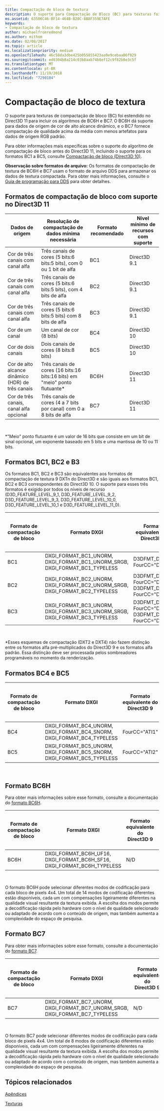 ```yaml
---
title: Compactação de bloco de textura
description: O suporte para Compactação de Bloco (BC) para texturas foi estendido no Direct3D 11 para incluir os algoritmos BC6H e BC7.
ms.assetid: 63506C46-BF14-464B-B20C-8B8F359E7AFE
keywords:
- Compactação de bloco de textura
author: michaelfromredmond
ms.author: mithom
ms.date: 02/08/2017
ms.topic: article
ms.localizationpriority: medium
ms.openlocfilehash: 46c58da3dbe425b055855423aa9e9cebaa06f929
ms.sourcegitcommit: ed0304b8a214c03b8aab74b8ef12c9f82b8e3c5f
ms.translationtype: MT
ms.contentlocale: pt-BR
ms.lasthandoff: 11/19/2018
ms.locfileid: "7290184"
---
```

# <a name="texture-block-compression"></a>Compactação de bloco de textura


O suporte para texturas de compactação de bloco (BC) foi estendido no Direct3D 11 para incluir os algoritmos de BC6H e BC7. O BC6H dá suporte para dados de origem de cor de alto alcance dinâmico, e o BC7 fornece compactação de qualidade acima da média com menos artefatos para dados de origem RGB padrão.

Para obter informações mais específicas sobre o suporte do algoritmo de compactação de bloco antes do Direct3D 11, incluindo o suporte para os formatos BC1 a BC5, consulte [Compactação de bloco (Direct3D 10)](https://msdn.microsoft.com/library/windows/desktop/bb694531).

**Observação sobre formatos de arquivo:** Os formatos de compactação de textura de BC6H e BC7 usam o formato de arquivo DDS para armazenar os dados de textura compactada. Para obter mais informações, consulte o [Guia de programação para DDS](https://msdn.microsoft.com/library/windows/desktop/bb943991) para obter detalhes.

## <a name="span-idblockcompressionformatssupportedindirect3d11spanspan-idblockcompressionformatssupportedindirect3d11spanspan-idblockcompressionformatssupportedindirect3d11spanblock-compression-formats-supported-in-direct3d-11"></a><span id="Block_Compression_Formats_Supported_in_Direct3D_11"></span><span id="block_compression_formats_supported_in_direct3d_11"></span><span id="BLOCK_COMPRESSION_FORMATS_SUPPORTED_IN_DIRECT3D_11"></span>Formatos de compactação de bloco com suporte no Direct3D 11


| Dados de origem                                  | Resolução de compactação de dados mínima necessária                              | Formato recomendado | Nível mínimo de recursos com suporte |
|----------------------------------------------|---------------------------------------------------------------------------|--------------------|---------------------------------|
| Cor de três canais com canal alfa       | Três canais de cores (5 bits:6 bits:5 bits), com 0 ou 1 bit de alfa  | BC1                | Direct3D 9.1                    |
| Cor de três canais com canal alfa       | Três canais de cores (5 bits:6 bits:5 bits), com 4 bits de alfa         | BC2                | Direct3D 9.1                    |
| Cor de três canais com canal alfa       | Três canais de cores (5 bits:6 bits:5 bits) com 8 bits de alfa          | BC3                | Direct3D 9.1                    |
| Cor de um canal                            | Um canal de cor (8 bits)                                                | BC4                | Direct3D 10                     |
| Cor de dois canais                            | Dois canais de cores (8 bits:8 bits)                                        | BC5                | Direct3D 10                     |
| Cor de alto alcance dinâmico (HDR) de três canais | Três canais de cores (16 bits:16 bits:16 bits) em "meio" ponto flutuante\* | BC6H               | Direct3D 11                     |
| Cor de três canais, canal alfa opcional  | Três canais de cores (4 a 7 bits por canal) com 0 a 8 bits de alfa  | BC7                | Direct3D 11                     |

 

\*"Meio" ponto flutuante é um valor de 16 bits que consiste em um bit de sinal opcional, um exponente baseado em 5 bits e uma mantissa de 10 ou 11 bits.
## <a name="span-idbc1bc2andb3formatsspanspan-idbc1bc2andb3formatsspanspan-idbc1bc2andb3formatsspanbc1-bc2-and-b3-formats"></a><span id="BC1__BC2__and_B3_Formats"></span><span id="bc1__bc2__and_b3_formats"></span><span id="BC1__BC2__AND_B3_FORMATS"></span>Formatos BC1, BC2 e B3


Os formatos BC1, BC2 e BC3 são equivalentes aos formatos de compactação de textura 9 DXTn do Direct3D e são iguais aos formatos BC1, BC2 e BC3 correspondentes do Direct3D 10. O suporte para esses três formatos é exigido por todos os níveis de recurso (D3D\_FEATURE\_LEVEL\_9\_1, D3D\_FEATURE\_LEVEL\_9\_2, D3D\_FEATURE\_LEVEL\_9\_3, D3D\_FEATURE\_LEVEL\_10\_0, D3D\_FEATURE\_LEVEL\_10\_1 e D3D\_FEATURE\_LEVEL\_11\_0).

| Formato de compactação de bloco | Formato DXGI                                                                           | Formato equivalente do Direct3D 9                               | Bytes por bloco de pixels 4x4 |
|--------------------------|---------------------------------------------------------------------------------------|------------------------------------------------------------|---------------------------|
| BC1                      | DXGI\_FORMAT\_BC1\_UNORM, DXGI\_FORMAT\_BC1\_UNORM\_SRGB, DXGI\_FORMAT\_BC1\_TYPELESS | D3DFMT\_DXT1, FourCC="DXT1"                                | 8                         |
| BC2                      | DXGI\_FORMAT\_BC2\_UNORM, DXGI\_FORMAT\_BC2\_UNORM\_SRGB, DXGI\_FORMAT\_BC2\_TYPELESS | D3DFMT\_DXT2\*, FourCC="DXT2", D3DFMT\_DXT3, FourCC="DXT3" | 16                        |
| BC3                      | DXGI\_FORMAT\_BC3\_UNORM, DXGI\_FORMAT\_BC3\_UNORM\_SRGB, DXGI\_FORMAT\_BC3\_TYPELESS | D3DFMT\_DXT4\*, FourCC="DXT4", D3DFMT\_DXT5, FourCC="DXT5" | 16                        |

 

\*Esses esquemas de compactação (DXT2 e DXT4) não fazem distinção entre os formatos alfa pré-multiplicados do Direct3D 9 e os formatos alfa padrão. Essa distinção deve ser processada pelos sombreadores programáveis no momento da renderização.

## <a name="span-idbc4andbc5formatsspanspan-idbc4andbc5formatsspanspan-idbc4andbc5formatsspanbc4-and-bc5-formats"></a><span id="BC4_and_BC5_Formats"></span><span id="bc4_and_bc5_formats"></span><span id="BC4_AND_BC5_FORMATS"></span>Formatos BC4 e BC5


| Formato de compactação de bloco | Formato DXGI                                                                     | Formato equivalente do Direct3D 9 | Bytes por bloco de pixels 4x4 |
|--------------------------|---------------------------------------------------------------------------------|------------------------------|---------------------------|
| BC4                      | DXGI\_FORMAT\_BC4\_UNORM, DXGI\_FORMAT\_BC4\_SNORM, DXGI\_FORMAT\_BC4\_TYPELESS | FourCC="ATI1"                | 8                         |
| BC5                      | DXGI\_FORMAT\_BC5\_UNORM, DXGI\_FORMAT\_BC5\_SNORM, DXGI\_FORMAT\_BC5\_TYPELESS | FourCC="ATI2"                | 16                        |

 

## <a name="span-idbc6hformatspanspan-idbc6hformatspanspan-idbc6hformatspanbc6h-format"></a><span id="BC6H_Format"></span><span id="bc6h_format"></span><span id="BC6H_FORMAT"></span>Formato BC6H


Para obter mais informações sobre esse formato, consulte a documentação do [formato BC6H](https://msdn.microsoft.com/library/windows/desktop/hh308952).

| Formato de compactação de bloco | Formato DXGI                                                                      | Formato equivalente do Direct3D 9 | Bytes por bloco de pixels 4x4 |
|--------------------------|----------------------------------------------------------------------------------|------------------------------|---------------------------|
| BC6H                     | DXGI\_FORMAT\_BC6H\_UF16, DXGI\_FORMAT\_BC6H\_SF16, DXGI\_FORMAT\_BC6H\_TYPELESS | N/D                          | 16                        |

 

O formato BC6H pode selecionar diferentes modos de codificação para cada bloco de pixels 4x4. Um total de 14 modos de codificação diferentes estão disponíveis, cada um com compensações ligeiramente diferentes na qualidade visual resultante da textura exibida. A escolha dos modos permite a decodificação rápida pelo hardware com o nível de qualidade selecionado ou adaptado de acordo com o conteúdo de origem, mas também aumenta a complexidade do espaço de pesquisa.

## <a name="span-idbc7formatspanspan-idbc7formatspanspan-idbc7formatspanbc7-format"></a><span id="BC7_Format"></span><span id="bc7_format"></span><span id="BC7_FORMAT"></span>Formato BC7


Para obter mais informações sobre esse formato, consulte a documentação do [formato BC7](https://msdn.microsoft.com/library/windows/desktop/hh308953).

| Formato de compactação de bloco | Formato DXGI                                                                           | Formato equivalente do Direct3D 9 | Bytes por bloco de pixels 4x4 |
|--------------------------|---------------------------------------------------------------------------------------|------------------------------|---------------------------|
| BC7                      | DXGI\_FORMAT\_BC7\_UNORM, DXGI\_FORMAT\_BC7\_UNORM\_SRGB, DXGI\_FORMAT\_BC7\_TYPELESS | N/D                          | 16                        |

 

O formato BC7 pode selecionar diferentes modos de codificação para cada bloco de pixels 4x4. Um total de 8 modos de codificação diferentes estão disponíveis, cada um com compensações ligeiramente diferentes na qualidade visual resultante da textura exibida. A escolha dos modos permite a decodificação rápida pelo hardware com o nível de qualidade selecionado ou adaptado de acordo com o conteúdo de origem, mas também aumenta a complexidade do espaço de pesquisa.

## <a name="span-idrelated-topicsspanrelated-topics"></a><span id="related-topics"></span>Tópicos relacionados


[Apêndices](appendix.md)

[Texturas](https://msdn.microsoft.com/library/windows/desktop/ff476902)

 

 




